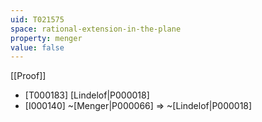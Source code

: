 ```yaml
---
uid: T021575
space: rational-extension-in-the-plane
property: menger
value: false
---
```

[[Proof]]

* [T000183] [Lindelof|P000018]
* [I000140] ~[Menger|P000066] => ~[Lindelof|P000018]

